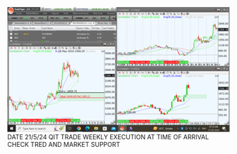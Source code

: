 ![](_attachments/Pasted%20image%2020240521071459.png)
DATE 21/5/24 QIT TRADE WEEKLY EXECUTION AT TIME OF ARRIVAL CHECK TRED AND MARKET SUPPORT

